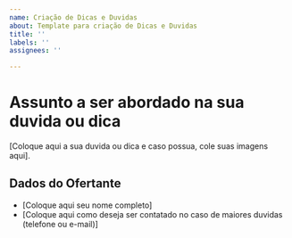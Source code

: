 ```yaml
---
name: Criação de Dicas e Duvidas
about: Template para criação de Dicas e Duvidas
title: ''
labels: ''
assignees: ''

---
```


<h1> Assunto a ser abordado na sua duvida ou dica </h1> 

[Coloque aqui a sua duvida ou dica e caso possua, cole suas imagens aqui].


<h2> Dados do Ofertante </h2> 

- [Coloque aqui seu nome completo]
- [Coloque aqui como deseja ser contatado no caso de maiores duvidas (telefone ou e-mail)]
